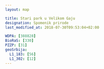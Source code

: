 ```yaml
---
layout: map

title: Stari park u Velikom Gaju
designation: Spomenik prirode
last_modified_at: 2018-07-30T09:53:04+02:00

WDPA: [388828]
BioRaS: [330]
PZZP: [31]
geoSrbija:
  L1_183: [56]
  L1_302: [12]
---
```

